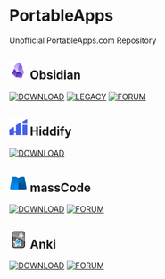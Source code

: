 # PortableApps
Unofficial PortableApps.com Repository
## ![Obsidian](https://raw.githubusercontent.com/xmha97/PortableApps/main/Source/ObsidianPortable/App/AppInfo/appicon_32.png) Obsidian
[![DOWNLOAD](https://img.shields.io/badge/DOWNLOAD-blue?style=flat-square)](https://github.com/xmha97/PortableApps/releases/download/obsidian-v1.8.9/ObsidianPortable_1.8.9.paf.exe)
[![LEGACY](https://img.shields.io/badge/LEGACY-gray?style=flat-square)](https://github.com/xmha97/PortableApps/releases/download/obsidian-v1.1.16/ObsidianPortable_1.1.16.paf.exe)
[![FORUM](https://img.shields.io/badge/FORUM-pink?style=flat-square)](https://portableapps.com/node/68172)
## ![Hiddify](https://raw.githubusercontent.com/xmha97/PortableApps/main/Source/HiddifyPortable/App/AppInfo/appicon_32.png) Hiddify
[![DOWNLOAD](https://img.shields.io/badge/DOWNLOAD-blue?style=flat-square)](https://github.com/xmha97/PortableApps/releases?q=Hiddify)
## ![massCode](https://raw.githubusercontent.com/xmha97/PortableApps/main/Source/massCodePortable/App/AppInfo/appicon_32.png) massCode
[![DOWNLOAD](https://img.shields.io/badge/DOWNLOAD-blue?style=flat-square)](https://github.com/xmha97/PortableApps/releases?q=massCode)
[![FORUM](https://img.shields.io/badge/FORUM-pink?style=flat-square)](https://portableapps.com/node/72228)
## ![Anki](https://raw.githubusercontent.com/xmha97/PortableApps/main/Source/AnkiPortable/App/AppInfo/appicon_32.png) Anki
[![DOWNLOAD](https://img.shields.io/badge/DOWNLOAD-blue?style=flat-square)](https://github.com/xmha97/PortableApps/releases?q=Anki)
[![FORUM](https://img.shields.io/badge/FORUM-pink?style=flat-square)](https://portableapps.com/node/68174)
